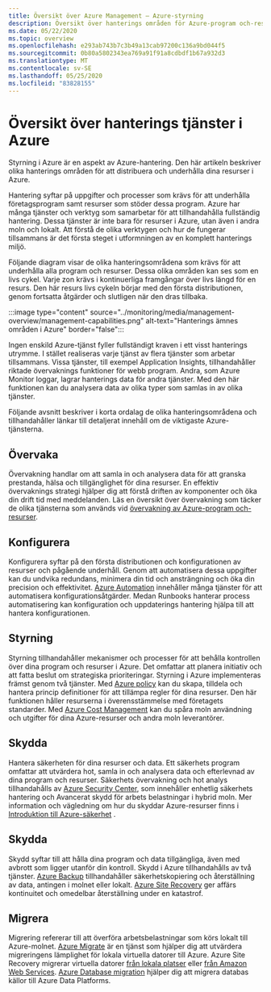```yaml
---
title: Översikt över Azure Management – Azure-styrning
description: Översikt över hanterings områden för Azure-program och-resurser med länkar till innehåll på hanterings verktyg för Azure.
ms.date: 05/22/2020
ms.topic: overview
ms.openlocfilehash: e293ab743b7c3b49a13cab97200c136a9bd044f5
ms.sourcegitcommit: 0b80a5802343ea769a91f91a8cdbdf1b67a932d3
ms.translationtype: MT
ms.contentlocale: sv-SE
ms.lasthandoff: 05/25/2020
ms.locfileid: "83828155"
---
```

# <a name="overview-of-management-services-in-azure"></a>Översikt över hanterings tjänster i Azure

Styrning i Azure är en aspekt av Azure-hantering. Den här artikeln beskriver olika hanterings områden för att distribuera och underhålla dina resurser i Azure.

Hantering syftar på uppgifter och processer som krävs för att underhålla företagsprogram samt resurser som stöder dessa program. Azure har många tjänster och verktyg som samarbetar för att tillhandahålla fullständig hantering. Dessa tjänster är inte bara för resurser i Azure, utan även i andra moln och lokalt. Att förstå de olika verktygen och hur de fungerar tillsammans är det första steget i utformningen av en komplett hanterings miljö.

Följande diagram visar de olika hanteringsområdena som krävs för att underhålla alla program och resurser. Dessa olika områden kan ses som en livs cykel. Varje zon krävs i kontinuerliga framgångar över livs längd för en resurs. Den här resurs livs cykeln börjar med den första distributionen, genom fortsatta åtgärder och slutligen när den dras tillbaka.

:::image type="content" source="../monitoring/media/management-overview/management-capabilities.png" alt-text="Hanterings ämnes områden i Azure" border="false":::

Ingen enskild Azure-tjänst fyller fullständigt kraven i ett visst hanterings utrymme. I stället realiseras varje tjänst av flera tjänster som arbetar tillsammans. Vissa tjänster, till exempel Application Insights, tillhandahåller riktade övervaknings funktioner för webb program. Andra, som Azure Monitor loggar, lagrar hanterings data för andra tjänster. Med den här funktionen kan du analysera data av olika typer som samlas in av olika tjänster.

Följande avsnitt beskriver i korta ordalag de olika hanteringsområdena och tillhandahåller länkar till detaljerat innehåll om de viktigaste Azure-tjänsterna.

## <a name="monitor"></a>Övervaka

Övervakning handlar om att samla in och analysera data för att granska prestanda, hälsa och tillgänglighet för dina resurser. En effektiv övervaknings strategi hjälper dig att förstå driften av komponenter och öka din drift tid med meddelanden. Läs en översikt över övervakning som täcker de olika tjänsterna som används vid [övervakning av Azure-program och-resurser](../monitoring/monitoring-overview.md).

## <a name="configure"></a>Konfigurera

Konfigurera syftar på den första distributionen och konfigurationen av resurser och pågående underhåll.
Genom att automatisera dessa uppgifter kan du undvika redundans, minimera din tid och ansträngning och öka din precision och effektivitet. [Azure Automation](../automation/automation-intro.md) innehåller många tjänster för att automatisera konfigurationsåtgärder. Medan Runbooks hanterar process automatisering kan konfiguration och uppdaterings hantering hjälpa till att hantera konfigurationen.

## <a name="govern"></a>Styrning

Styrning tillhandahåller mekanismer och processer för att behålla kontrollen över dina program och resurser i Azure. Det omfattar att planera initiativ och att fatta beslut om strategiska prioriteringar.
Styrning i Azure implementeras främst genom två tjänster. Med [Azure policy](./policy/overview.md) kan du skapa, tilldela och hantera princip definitioner för att tillämpa regler för dina resurser.
Den här funktionen håller resurserna i överensstämmelse med företagets standarder.
Med [Azure Cost Management](../cost-management-billing/cost-management-billing-overview.md) kan du spåra moln användning och utgifter för dina Azure-resurser och andra moln leverantörer.

## <a name="secure"></a>Skydda

Hantera säkerheten för dina resurser och data. Ett säkerhets program omfattar att utvärdera hot, samla in och analysera data och efterlevnad av dina program och resurser. Säkerhets övervakning och hot analys tillhandahålls av [Azure Security Center](../security-center/security-center-intro.md), som innehåller enhetlig säkerhets hantering och Avancerat skydd för arbets belastningar i hybrid moln. Mer information och vägledning om hur du skyddar Azure-resurser finns i [Introduktion till Azure-säkerhet](../security/fundamentals/overview.md) .

## <a name="protect"></a>Skydda

Skydd syftar till att hålla dina program och data tillgängliga, även med avbrott som ligger utanför din kontroll. Skydd i Azure tillhandahålls av två tjänster. [Azure Backup](../backup/backup-introduction-to-azure-backup.md) tillhandahåller säkerhetskopiering och återställning av data, antingen i molnet eller lokalt. [Azure Site Recovery](../site-recovery/site-recovery-overview.md) ger affärs kontinuitet och omedelbar återställning under en katastrof.

## <a name="migrate"></a>Migrera

Migrering refererar till att överföra arbetsbelastningar som körs lokalt till Azure-molnet.
[Azure Migrate](../migrate/migrate-overview.md) är en tjänst som hjälper dig att utvärdera migreringens lämplighet för lokala virtuella datorer till Azure. Azure Site Recovery migrerar virtuella datorer [från lokala platser](../site-recovery/migrate-tutorial-on-premises-azure.md) eller [från Amazon Web Services](../site-recovery/migrate-tutorial-aws-azure.md). [Azure Database migration](../dms/dms-overview.md) hjälper dig att migrera databas källor till Azure Data Platforms.
